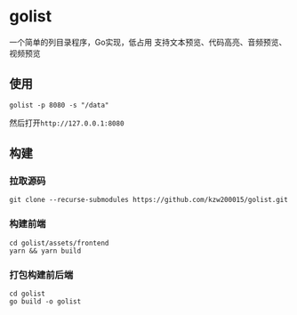# golist
一个简单的列目录程序，Go实现，低占用
支持文本预览、代码高亮、音频预览、视频预览
## 使用
```
golist -p 8080 -s "/data"
```
然后打开`http://127.0.0.1:8080`
## 构建
### 拉取源码
```
git clone --recurse-submodules https://github.com/kzw200015/golist.git
```
### 构建前端
```
cd golist/assets/frontend
yarn && yarn build
```
### 打包构建前后端
```
cd golist
go build -o golist
```
